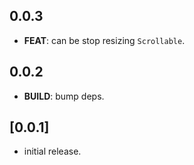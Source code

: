 ## 0.0.3

- **FEAT**: can be stop resizing `Scrollable`.

## 0.0.2

- **BUILD**: bump deps.

## [0.0.1]

- initial release.
